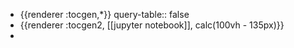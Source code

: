 - {{renderer :tocgen,*}}
  query-table:: false
- {{renderer :tocgen2, [[jupyter notebook]], calc(100vh - 135px)}}
-
